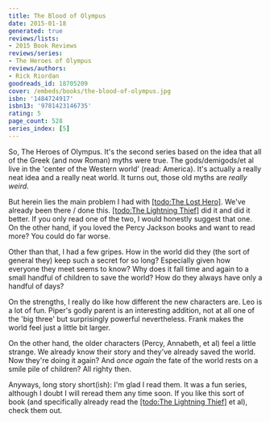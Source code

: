 ```yaml
---
title: The Blood of Olympus
date: 2015-01-18
generated: true
reviews/lists:
- 2015 Book Reviews
reviews/series:
- The Heroes of Olympus
reviews/authors:
- Rick Riordan
goodreads_id: 18705209
cover: /embeds/books/the-blood-of-olympus.jpg
isbn: '1484724917'
isbn13: '9781423146735'
rating: 5
page_count: 528
series_index: [5]
---
```

So, The Heroes of Olympus. It's the second series based on the idea that all of the Greek (and now Roman) myths were true. The gods/demigods/et al live in the 'center of the Western world' (read: America). It's actually a really neat idea and a really neat world. It turns out, those old myths are _really weird_.  

But herein lies the main problem I had with [[todo:The Lost Hero]](). We've already been there / done this. [[todo:The Lightning Thief]]() did it and did it better. If you only read one of the two, I would honestly suggest that one. On the other hand, if you loved the Percy Jackson books and want to read more? You could do far worse.  

<!--more-->

Other than that, I had a few gripes. How in the world did they (the sort of general they) keep such a secret for so long? Especially given how everyone they meet seems to know? Why does it fall time and again to a small handful of children to save the world? How do they always have only a handful of days?  

On the strengths, I really do like how different the new characters are. Leo is a lot of fun. Piper's godly parent is an interesting addition, not at all one of the 'big three' but surprisingly powerful nevertheless. Frank makes the world feel just a little bit larger.  

On the other hand, the older characters (Percy, Annabeth, et al) feel a little strange. We already know their story and they've already saved the world. Now they're doing it again? And *once again* the fate of the world rests on a smile pile of children? All righty then.  

Anyways, long story short(ish): I'm glad I read them. It was a fun series, although I doubt I will reread them any time soon. If you like this sort of book (and specifically already read the [[todo:The Lightning Thief]]() et al), check them out.